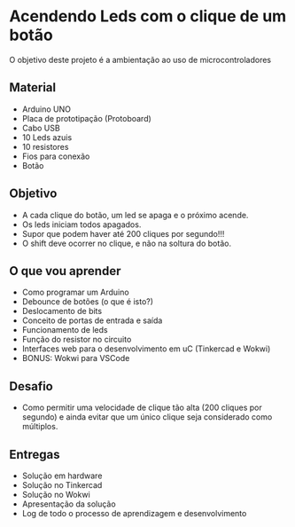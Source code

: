 # Acendendo Leds com o clique de um botão
O objetivo deste projeto é a ambientação ao uso de microcontroladores

## Material
- Arduino UNO
- Placa de prototipação (Protoboard)
- Cabo USB
- 10 Leds azuis
- 10 resistores
- Fios para conexão
- Botão

## Objetivo
- A cada clique do botão, um led se apaga e o próximo acende.
- Os leds iniciam todos apagados.
- Supor que podem haver até 200 cliques por segundo!!!
- O shift deve ocorrer no clique, e não na soltura do botão.

## O que vou aprender
- Como programar um Arduino
- Debounce de botões (o que é isto?)
- Deslocamento de bits
- Conceito de portas de entrada e saída
- Funcionamento de leds
- Função do resistor no circuito
- Interfaces web para o desenvolvimento em uC (Tinkercad e Wokwi)
- BONUS: Wokwi para VSCode

## Desafio
- Como permitir uma velocidade de clique tão alta (200 cliques por segundo) e ainda evitar que um único clique seja considerado como múltiplos.

## Entregas
- Solução em hardware
- Solução no Tinkercad
- Solução no Wokwi
- Apresentação da solução
- Log de todo o processo de aprendizagem e desenvolvimento

